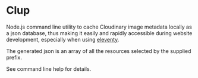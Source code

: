 # Clup

Node.js command line utility to cache Cloudinary image metadata locally as a json database, thus making it easily and rapidly accessible during website development, especially when using [eleventy](https://www.11ty.dev/).

The generated json is an array of all the resources selected by the supplied prefix.

See command line help for details.


